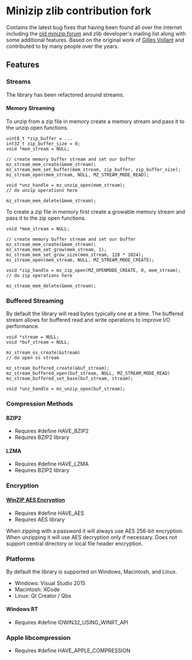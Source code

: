 # Minizip zlib contribution fork

Contains the latest bug fixes that having been found all over the internet including the [old minizip forum](https://web.archive.org/web/20121015065401/http://www.winimage.info/forum/) and zlib developer's mailing list along with some additional features. Based on the original work of [Gilles Vollant](http://www.winimage.com/zLibDll/minizip.html) and contributed to by many people over the years.

## Features

### Streams

The library has been refactored around streams.

#### Memory Streaming

To unzip from a zip file in memory create a memory stream and pass it to the unzip open functions.
```
uint8_t *zip_buffer = ...
int32_t zip_buffer_size = 0;
void *mem_stream = NULL;

// create memory buffer stream and set our buffer
mz_stream_mem_create(&mem_stream);
mz_stream_mem_set_buffer(mem_stream, zip_buffer, zip_buffer_size);
mz_stream_open(mem_stream, NULL, MZ_STREAM_MODE_READ);

void *unz_handle = mz_unzip_open(mem_stream);
// do unzip operations here

mz_stream_mem_delete(&mem_stream);
```

To create a zip file in memory first create a growable memory stream and pass it to the zip open functions.

```
void *mem_stream = NULL;

// create memory buffer stream and set our buffer
mz_stream_mem_create(&mem_stream);
mz_stream_mem_set_grow(mem_stream, 1);
mz_stream_mem_set_grow_size(mem_stream, 128 * 1024);
mz_stream_open(mem_stream, NULL, MZ_STREAM_MODE_CREATE);

void *zip_handle = mz_zip_open(MZ_OPENMODE_CREATE, 0, mem_stream);
// do zip operations here

mz_stream_mem_delete(&mem_stream);
```
### Buffered Streaming

By default the library will read bytes typically one at a time. The buffered stream allows for buffered read and write operations to improve I/O performance.

```
void *stream = NULL;
void *buf_stream = NULL;

mz_stream_os_create(&stream)
// do open os stream

mz_stream_buffered_create(&buf_stream);
mz_stream_buffered_open(buf_stream, NULL, MZ_STREAM_MODE_READ)
mz_stream_buffered_set_base(buf_stream, stream);

void *unz_handle = mz_unzip_open(buf_stream);
```
### Compression Methods

#### BZIP2

+ Requires #define HAVE_BZIP2
+ Requires BZIP2 library

#### LZMA

+ Requires #define HAVE_LZMA
+ Requires BZIP2 library

### Encryption

#### [WinZIP AES Encryption](http://www.winzip.com/aes_info.htm)

+ Requires #define HAVE_AES
+ Requires AES library

When zipping with a password it will always use AES 256-bit encryption.
When unzipping it will use AES decryption only if necessary. Does not support central directory or local file header encryption.

### Platforms

By default the library is supported on Windows, Macintosh, and Linux.

+ Windows: Visual Studio 2015
+ Macintosh: XCode
+ Linux: Qt Creator / Qbs

#### Windows RT

+ Requires #define IOWIN32_USING_WINRT_API

### Apple libcompression

+ Requires #define HAVE_APPLE_COMPRESSION
